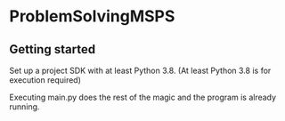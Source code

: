 # ProblemSolvingMSPS

## Getting started

Set up a project SDK with at least Python 3.8. (At least Python 3.8 is for execution required)

Executing main.py does the rest of the magic and the program is already running.